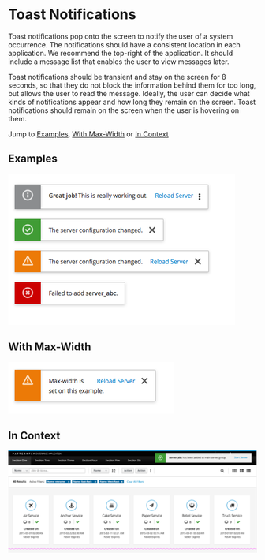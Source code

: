 # Toast Notifications

Toast notifications pop onto the screen to notify the user of a system occurrence. The notifications should have a consistent location in each application. We recommend the top-right of the application. It should include a message list that enables the user to view messages later.

Toast notifications should be transient and stay on the screen for 8 seconds, so that they do not block the information behind them for too long, but allows the user to read the message. Ideally, the user can decide what kinds of notifications appear and how long they remain on the screen. Toast notifications should remain on the screen when the user is hovering on them.

Jump to [Examples](https://www.patternfly.org/pattern-library/communication/toast-notifications/#/example-overview-1), [With Max-Width](https://www.patternfly.org/pattern-library/communication/toast-notifications/#/example-overview-2) or [In Context](https://www.patternfly.org/pattern-library/communication/toast-notifications/#/example-overview-3)

## Examples

![Toast notification](img/toast-html.png)

## With Max-Width

![Toast notification with max width set](img/toast-html2.png)

## In Context

![Toast notification in context](img/example-toast.png)

